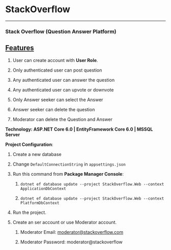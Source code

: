 # StackOverflow

---

### **Stack Overflow  (Question Answer Platform)**

## <u>Features</u>

1. User can create account with **User Role**.

2. Only authenticated user can post question

3. Any authenticated user can answer the question

4. Any authenticated user can upvote or downvote

5. Only Answer seeker can select the Answer

6. Answer seeker can delete the question

7. Moderator can delete the Question and Answer

**Technology: ASP.NET Core 6.0 | EntityFramework Core 6.0 | MSSQL Server**



**Project Configuration**:

1. Create a new database

2. Change `DefaultConnectionString` in `appsettings.json`

3. Run this command from **Package Manager Console**:
   
   1. `dotnet ef database update --project StackOverflow.Web --context ApplicationDbContext`
   
   2. `dotnet ef database update --project StackOverflow.Web --context PlatformDbContext`

4. Run the project.

5. Create an ser account or use Moderator account.
   
   1. Moderator Email: moderator@stackoverflow.com
   
   2. Moderator Password: moderator@stackoverflow